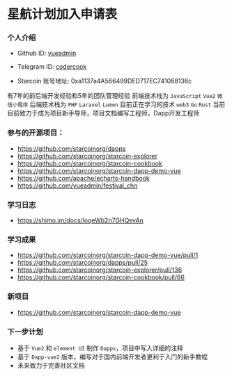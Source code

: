 

# 星航计划加入申请表

### 个人介绍

* Github ID: [vueadmin](https://github.com/vueadmin)

* Telegram ID: [codercook](https://t.me/codercook)

* Starcoin 账号地址: 0xa1137a4A566499DED717EC741088136c

有7年的前后端开发经验和5年的团队管理经验
前端技术栈为 `JavaScript` `Vue2` `微信小程序`
后端技术栈为 `PHP` `Laravel` `Lumen`
目前正在学习的技术 `web3` `Go` `Rust`
当前目前致力于成为项目新手导师，项目文档编写工程师，Dapp开发工程师

### 参与的开源项目：
* https://github.com/starcoinorg/dapps
* https://github.com/starcoinorg/starcoin-explorer
* https://github.com/starcoinorg/starcoin-cookbook
* https://github.com/starcoinorg/starcoin-dapp-demo-vue
* https://github.com/apache/echarts-handbook
* https://github.com/vueadmin/festival_chn

### 学习日志

* https://shimo.im/docs/loqeWb2n7GHQevAn

### 学习成果

* https://github.com/starcoinorg/starcoin-dapp-demo-vue/pull/1
* https://github.com/starcoinorg/dapps/pull/25
* https://github.com/starcoinorg/starcoin-explorer/pull/136
* https://github.com/starcoinorg/starcoin-cookbook/pull/66

### 新项目
* https://github.com/starcoinorg/starcoin-dapp-demo-vue

### 下一步计划
* 基于 `Vue2` 和 `element UI` 制作 `Dapps`，项目中写入详细的注释
* 基于 `Dapp-vue2` 版本，编写对于国内前端开发者更利于入门的新手教程
* 未来致力于完善社区文档